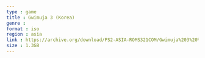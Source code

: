 ```yaml
---
type : game
title : Gwimuja 3 (Korea)
genre : 
format : iso
region : asia
link : https://archive.org/download/PS2-ASIA-ROMS321COM/Gwimuja%203%20%28Korea%29.7z
size : 1.3GB
---
```

